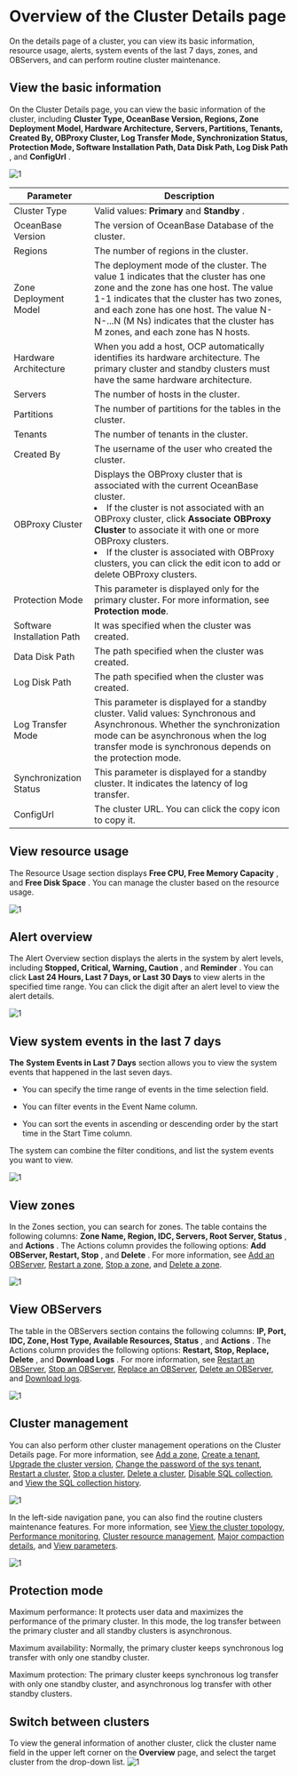 Overview of the Cluster Details page
=========================================================

On the details page of a cluster, you can view its basic information, resource usage, alerts, system events of the last 7 days, zones, and OBServers, and can perform routine cluster maintenance.

**View the basic information**
---------------------------------------------------

On the Cluster Details page, you can view the basic information of the cluster, including **Cluster Type, OceanBase Version, Regions, Zone Deployment Model, Hardware Architecture, Servers, Partitions, Tenants, Created By, OBProxy Cluster, Log Transfer Mode, Synchronization Status, Protection Mode, Software Installation Path, Data Disk Path, Log Disk Path** , and **ConfigUrl** .

![1](https://help-static-aliyun-doc.aliyuncs.com/assets/img/en-US/3714306461/p381836.png)

|         Parameter          |                                                                                                                                                                                                                             Description                                                                                                                                                                                                                              |
|----------------------------|----------------------------------------------------------------------------------------------------------------------------------------------------------------------------------------------------------------------------------------------------------------------------------------------------------------------------------------------------------------------------------------------------------------------------------------------------------------------|
| Cluster Type               | Valid values: **Primary** and **Standby** .                                                                                                                                                                                                                                                                                                                                                                                                                          |
| OceanBase Version          | The version of OceanBase Database of the cluster.                                                                                                                                                                                                                                                                                                                                                                                                                    |
| Regions                    | The number of regions in the cluster.                                                                                                                                                                                                                                                                                                                                                                                                                                |
| Zone Deployment Model      | The deployment mode of the cluster.  The value 1 indicates that the cluster has one zone and the zone has one host.  The value 1-1 indicates that the cluster has two zones, and each zone has one host.  The value N-N-...N (M Ns) indicates that the cluster has M zones, and each zone has N hosts.                                                                                                               |
| Hardware Architecture      | When you add a host, OCP automatically identifies its hardware architecture. The primary cluster and standby clusters must have the same hardware architecture.                                                                                                                                                                                                                                                                                                      |
| Servers                    | The number of hosts in the cluster.                                                                                                                                                                                                                                                                                                                                                                                                                                  |
| Partitions                 | The number of partitions for the tables in the cluster.                                                                                                                                                                                                                                                                                                                                                                                                              |
| Tenants                    | The number of tenants in the cluster.                                                                                                                                                                                                                                                                                                                                                                                                                                |
| Created By                 | The username of the user who created the cluster.                                                                                                                                                                                                                                                                                                                                                                                                                    |
| OBProxy Cluster            | Displays the OBProxy cluster that is associated with the current OceanBase cluster.  <li> If the cluster is not associated with an OBProxy cluster, click **Associate OBProxy Cluster** to associate it with one or more OBProxy clusters.  </li> <li> If the cluster is associated with OBProxy clusters, you can click the edit icon to add or delete OBProxy clusters. </li>   |
| Protection Mode            | This parameter is displayed only for the primary cluster. For more information, see **Protection mode**.                                                                                                                                                                                                                                                                                                                         |
| Software Installation Path | It was specified when the cluster was created.                                                                                                                                                                                                                                                                                                                                                                                                                       |
| Data Disk Path             | The path specified when the cluster was created.                                                                                                                                                                                                                                                                                                                                                                                                                     |
| Log Disk Path              | The path specified when the cluster was created.                                                                                                                                                                                                                                                                                                                                                                                                                     |
| Log Transfer Mode          | This parameter is displayed for a standby cluster. Valid values: Synchronous and Asynchronous. Whether the synchronization mode can be asynchronous when the log transfer mode is synchronous depends on the protection mode.                                                                                                                                                                                                                                        |
| Synchronization Status     | This parameter is displayed for a standby cluster. It indicates the latency of log transfer.                                                                                                                                                                                                                                                                                                                                                                         |
| ConfigUrl                  | The cluster URL. You can click the copy icon to copy it.                                                                                                                                                                                                                                                                                                                                                                                                             |

**View resource usage**
--------------------------------------------

The Resource Usage section displays **Free CPU, Free Memory Capacity** , and **Free Disk Space** . You can manage the cluster based on the resource usage.

![1](https://help-static-aliyun-doc.aliyuncs.com/assets/img/en-US/3714306461/p381856.png)

**Alert overview**
---------------------------------------

The Alert Overview section displays the alerts in the system by alert levels, including **Stopped, Critical, Warning, Caution** , and **Reminder** . You can click **Last 24 Hours, Last 7 Days, or Last 30 Days** to view alerts in the specified time range. You can click the digit after an alert level to view the alert details.

![1](https://help-static-aliyun-doc.aliyuncs.com/assets/img/en-US/3714306461/p381859.png)

**View system events in the last 7 days**
--------------------------------------------------------------

**The** **System Events in Last 7 Days** section allows you to view the system events that happened in the last seven days.

* You can specify the time range of events in the time selection field.

* You can filter events in the Event Name column.

* You can sort the events in ascending or descending order by the start time in the Start Time column.

The system can combine the filter conditions, and list the system events you want to view.

![1](https://help-static-aliyun-doc.aliyuncs.com/assets/img/en-US/3714306461/p381848.png)

**View zones**
-----------------------------------

In the Zones section, you can search for zones. The table contains the following columns: **Zone Name, Region, IDC, Servers, Root Server, Status** , and **Actions** . The Actions column provides the following options: **Add OBServer, Restart, Stop** , and **Delete** . For more information, see [Add an OBServer](../../4.manage-clusters/3.basic-operations/8.manage-the-observer-cluster/2.add-observer.md), [Restart a zone](../../4.manage-clusters/3.basic-operations/7.manage-cluster-zones/4.restart-zone.md), [Stop a zone](../../4.manage-clusters/3.basic-operations/7.manage-cluster-zones/6.stop-zone.md), and [Delete a zone](../../4.manage-clusters/3.basic-operations/7.manage-cluster-zones/8.delete-a-zone.md).

![1](https://help-static-aliyun-doc.aliyuncs.com/assets/img/en-US/4714306461/p381850.png)

**View OBServers**
---------------------------------------

The table in the OBServers section contains the following columns: **IP, Port, IDC, Zone, Host Type, Available Resources, Status** , and **Actions** . The Actions column provides the following options: **Restart, Stop, Replace, Delete** , and **Download Logs** . For more information, see [Restart an OBServer](../../4.manage-clusters/3.basic-operations/8.manage-the-observer-cluster/4.restart-observer.md), [Stop an OBServer](../../4.manage-clusters/3.basic-operations/8.manage-the-observer-cluster/6.stop-observer.md), [Replace an OBServer](../../4.manage-clusters/3.basic-operations/8.manage-the-observer-cluster/8.replace-observer.md), [Delete an OBServer](../../4.manage-clusters/3.basic-operations/8.manage-the-observer-cluster/10.delete-observer.md), and [Download logs](../../4.manage-clusters/3.basic-operations/15.download-log.md).

![1](https://help-static-aliyun-doc.aliyuncs.com/assets/img/en-US/4714306461/p381863.png)

**Cluster management**
-------------------------------------------

You can also perform other cluster management operations on the Cluster Details page. For more information, see [Add a zone](../../4.manage-clusters/3.basic-operations/7.manage-cluster-zones/2.create-zone.md), [Create a tenant](../../4.manage-clusters/3.basic-operations/10.create-a-tenant.md), [Upgrade the cluster version](../../4.manage-clusters/3.basic-operations/12.upgrade-version.md), [Change the password of the sys tenant](../../4.manage-clusters/3.basic-operations/14.change-password.md), [Restart a cluster](../../4.manage-clusters/3.basic-operations/6.restart-a-cluster.md), [Stop a cluster](../../4.manage-clusters/3.basic-operations/5.stop-a-cluster.md), [Delete a cluster](../../4.manage-clusters/3.basic-operations/3.delete-a-cluster.md), [Disable SQL collection](../../4.manage-clusters/3.basic-operations/17.disable-sql-collection.md), and [View the SQL collection history](../../4.manage-clusters/3.basic-operations/19.view-the-sql-collection-switch-history.md).

![1](https://help-static-aliyun-doc.aliyuncs.com/assets/img/en-US/4714306461/p381860.png)

In the left-side navigation pane, you can also find the routine clusters maintenance features. For more information, see [View the cluster topology](../../4.manage-clusters/5.view-the-cluster-topology.md), [Performance monitoring](../../4.manage-clusters/9.performance-monitoring.md), [Cluster resource management](../../4.manage-clusters/10.cluster-resource-management.md), [Major compaction details](../../4.manage-clusters/11.merge-management/4.merge-details.md), and [View parameters](../../4.manage-clusters/12.parameters/2.view-the-parameter-list.md).

![1](https://help-static-aliyun-doc.aliyuncs.com/assets/img/en-US/4714306461/p381868.png)

Protection mode
------------------------------------

Maximum performance: It protects user data and maximizes the performance of the primary cluster. In this mode, the log transfer between the primary cluster and all standby clusters is asynchronous.

Maximum availability: Normally, the primary cluster keeps synchronous log transfer with only one standby cluster.

Maximum protection: The primary cluster keeps synchronous log transfer with only one standby cluster, and asynchronous log transfer with other standby clusters.

Switch between clusters
--------------------------------------------

To view the general information of another cluster, click the cluster name field in the upper left corner on the **Overview** page, and select the target cluster from the drop-down list. ![1](https://help-static-aliyun-doc.aliyuncs.com/assets/img/en-US/4714306461/p381869.png)
